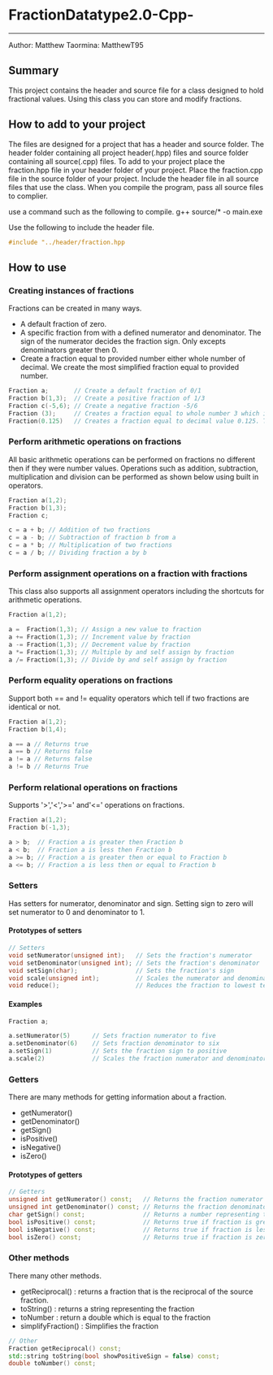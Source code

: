 # FractionDatatype2.0-Cpp-

----

Author: Matthew Taormina: MatthewT95

## Summary

This project contains the header and source file for a class designed to hold fractional values. Using this class you can store and modify fractions.

## How to add to your project

The files are designed for a project that has a header and source folder. The header folder containing all project header(.hpp) files and source folder containing all source(.cpp) files. To add to your project place the fraction.hpp file in your header folder of your project. Place the fraction.cpp file in the source folder of your project. Include the header file in all source files that use the class. When you compile the program, pass all source files to complier.

use a command such as the following to compile.
g++ source/* -o main.exe

Use the following to include the header file.

```cpp
#include "../header/fraction.hpp
```

## How to use

### Creating instances of fractions

Fractions can be created in many ways.

- A default fraction of zero.
- A specific fraction from with a defined numerator and denominator.
The sign of the numerator decides the fraction sign. Only excepts denominators greater then 0.
- Create a fraction equal to provided number either whole number of decimal.
We create the most simplified fraction equal to provided number.

```cpp
Fraction a;       // Create a default fraction of 0/1
Fraction b(1,3);  // Create a positive fraction of 1/3
Fraction c(-5,6); // Create a negative fraction -5/6
Fraction (3);     // Creates a fraction equal to whole number 3 which is 3/1
Fraction(0.125)   // Creates a fraction equal to decimal value 0.125. The fraction is 1/8 
```

### Perform arithmetic operations on fractions

All basic arithmetic operations can be performed on fractions no different then if they were number values. Operations such as addition, subtraction, multiplication and division can be performed as shown below using built in operators.

```cpp
Fraction a(1,2);
Fraction b(1,3);
Fraction c;

c = a + b; // Addition of two fractions
c = a - b; // Subtraction of fraction b from a
c = a * b; // Multiplication of two fractions
c = a / b; // Dividing fraction a by b
```

### Perform assignment operations on a fraction with fractions

This class also supports all assignment operators including the shortcuts for arithmetic operations.

```cpp
Fraction a(1,2);

a =  Fraction(1,3); // Assign a new value to fraction
a += Fraction(1,3); // Increment value by fraction
a -= Fraction(1,3); // Decrement value by fraction
a *= Fraction(1,3); // Multiple by and self assign by fraction
a /= Fraction(1,3); // Divide by and self assign by fraction
```

### Perform equality operations on fractions

Support both == and != equality operators which tell if two fractions are identical or not.

```cpp
Fraction a(1,2);
Fraction b(1,4);

a == a // Returns true
a == b // Returns false
a != a // Returns false
a != b // Returns True
```

### Perform relational operations on fractions

Supports '>','<','>=' and'<=' operations on fractions.

```cpp
Fraction a(1,2);
Fraction b(-1,3);

a > b;  // Fraction a is greater then Fraction b
a < b;  // Fraction a is less then Fraction b
a >= b; // Fraction a is greater then or equal to Fraction b
a <= b; // Fraction a is less then or equal to Fraction b
```

### Setters

Has setters for numerator, denominator and sign.
Setting sign to zero will set numerator to 0 and denominator to 1.

#### Prototypes of setters

```cpp
// Setters
void setNumerator(unsigned int);   // Sets the fraction's numerator
void setDenominator(unsigned int); // Sets the fraction's denominator
void setSign(char);                // Sets the fraction's sign
void scale(unsigned int);          // Scales the numerator and denominator by factor
void reduce();                     // Reduces the fraction to lowest terms
```

#### Examples

```cpp
Fraction a;

a.setNumerator(5)      // Sets fraction numerator to five
a.setDenominator(6)    // Sets fraction denominator to six
a.setSign(1)           // Sets the fraction sign to positive
a.scale(2)             // Scales the fraction numerator and denominator by 2
```

### Getters

There are many methods for getting information about a fraction.

- getNumerator()
- getDenominator()
- getSign()
- isPositive()
- isNegative()
- isZero()

#### Prototypes of getters

```cpp
// Getters
unsigned int getNumerator() const;   // Returns the fraction numerator
unsigned int getDenominator() const; // Returns the fraction denominator
char getSign() const;                // Returns a number representing the sign of the fraction
bool isPositive() const;             // Returns true if fraction is greater then zero
bool isNegative() const;             // Returns true if fraction is less then zero
bool isZero() const;                 // Returns true if fraction is zero
```

### Other methods

There many other methods.

- getReciprocal() : returns a fraction that is the reciprocal of the source fraction.
- toString() : returns a string representing the fraction
- toNumber : return a double which is equal to the fraction
- simplifyFraction() : Simplifies the fraction

```cpp
// Other
Fraction getReciprocal() const;
std::string toString(bool showPositiveSign = false) const;
double toNumber() const;
```
